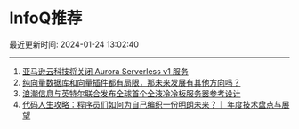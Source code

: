 # InfoQ推荐

最近更新时间: 2024-01-24 13:02:40

--- 
1. [亚马逊云科技将关闭 Aurora Serverless v1 服务](https://www.infoq.cn/article/yF7s2buZfbjX61eBEhs0) 
2. [纯向量数据库和向量插件都有局限，那未来发展有其他方向吗？](https://www.infoq.cn/article/Cj0RxJAR1ICQd0WXrVKW) 
3. [浪潮信息与英特尔联合发布全球首个全液冷冷板服务器参考设计](https://www.infoq.cn/article/quj9NEBSi8Bg3SGwMqBb) 
4. [代码人生攻略：程序员们如何为自己编织一份明朗未来？｜ 年度技术盘点与展望](https://www.infoq.cn/article/NIYfevVbiaJBhotWbdcd) 
